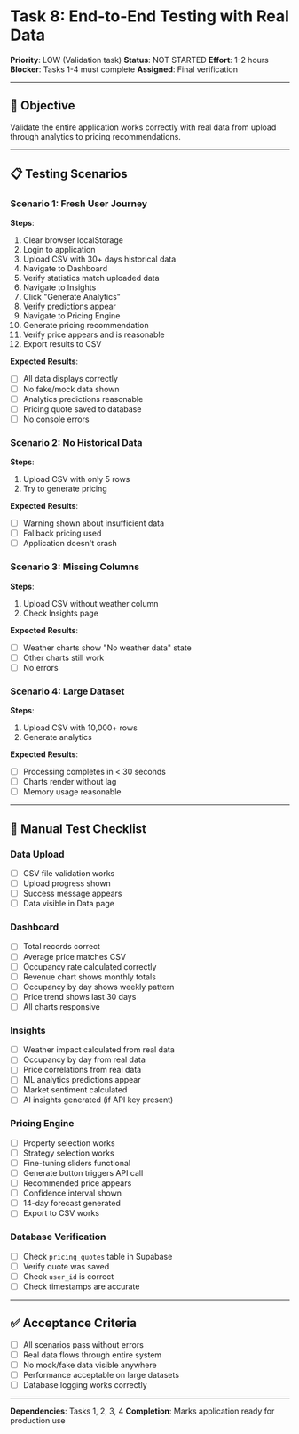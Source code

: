 # Task 8: End-to-End Testing with Real Data

**Priority**: LOW (Validation task)
**Status**: NOT STARTED
**Effort**: 1-2 hours
**Blocker**: Tasks 1-4 must complete
**Assigned**: Final verification

---

## 🎯 Objective

Validate the entire application works correctly with real data from upload through analytics to pricing recommendations.

---

## 📋 Testing Scenarios

### Scenario 1: Fresh User Journey

**Steps**:
1. Clear browser localStorage
2. Login to application
3. Upload CSV with 30+ days historical data
4. Navigate to Dashboard
5. Verify statistics match uploaded data
6. Navigate to Insights
7. Click "Generate Analytics"
8. Verify predictions appear
9. Navigate to Pricing Engine
10. Generate pricing recommendation
11. Verify price appears and is reasonable
12. Export results to CSV

**Expected Results**:
- [ ] All data displays correctly
- [ ] No fake/mock data shown
- [ ] Analytics predictions reasonable
- [ ] Pricing quote saved to database
- [ ] No console errors

### Scenario 2: No Historical Data

**Steps**:
1. Upload CSV with only 5 rows
2. Try to generate pricing

**Expected Results**:
- [ ] Warning shown about insufficient data
- [ ] Fallback pricing used
- [ ] Application doesn't crash

### Scenario 3: Missing Columns

**Steps**:
1. Upload CSV without weather column
2. Check Insights page

**Expected Results**:
- [ ] Weather charts show "No weather data" state
- [ ] Other charts still work
- [ ] No errors

### Scenario 4: Large Dataset

**Steps**:
1. Upload CSV with 10,000+ rows
2. Generate analytics

**Expected Results**:
- [ ] Processing completes in < 30 seconds
- [ ] Charts render without lag
- [ ] Memory usage reasonable

---

## 🧪 Manual Test Checklist

### Data Upload
- [ ] CSV file validation works
- [ ] Upload progress shown
- [ ] Success message appears
- [ ] Data visible in Data page

### Dashboard
- [ ] Total records correct
- [ ] Average price matches CSV
- [ ] Occupancy rate calculated correctly
- [ ] Revenue chart shows monthly totals
- [ ] Occupancy by day shows weekly pattern
- [ ] Price trend shows last 30 days
- [ ] All charts responsive

### Insights
- [ ] Weather impact calculated from real data
- [ ] Occupancy by day from real data
- [ ] Price correlations from real data
- [ ] ML analytics predictions appear
- [ ] Market sentiment calculated
- [ ] AI insights generated (if API key present)

### Pricing Engine
- [ ] Property selection works
- [ ] Strategy selection works
- [ ] Fine-tuning sliders functional
- [ ] Generate button triggers API call
- [ ] Recommended price appears
- [ ] Confidence interval shown
- [ ] 14-day forecast generated
- [ ] Export to CSV works

### Database Verification
- [ ] Check `pricing_quotes` table in Supabase
- [ ] Verify quote was saved
- [ ] Check `user_id` is correct
- [ ] Check timestamps are accurate

---

## ✅ Acceptance Criteria

- [ ] All scenarios pass without errors
- [ ] Real data flows through entire system
- [ ] No mock/fake data visible anywhere
- [ ] Performance acceptable on large datasets
- [ ] Database logging works correctly

---

**Dependencies**: Tasks 1, 2, 3, 4
**Completion**: Marks application ready for production use
